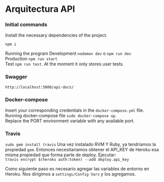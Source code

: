 # Arquitectura API
### Initial commands
Install the necessary dependencies of the project.
```
npm i
```
Running the program
Development `nodemon dev` o `npm run dev` <br>
Production `npm run start` <br>
Test `npm run test`. At the moment it only stores user tests.

### Swagger 
`http://localhost:5000/api-docs/`

### Docker-compose
Insert your corresponding credentials in the `docker-compose.yml` file. <br>
Running docker-compose file `sudo docker-compose up`. <br>
Replace the PORT environment variable with any available port.

### Travis
`sudo gem install travis` Una vez instalado RVM Y Ruby, ya tendríamos la propiedad `gem`. Entonces necesitariamos obtener el API_KEY de Heroku esa misma propiedad que forma parte de deploy. Ejecutar: <br>
`travis encrypt $(heroku auth:token) --add deploy.api_key`

Como siguiente paso es necesario agregar las variables de entorno en Heroku. Nos dirigimos a `settings/Config Vars` y los agregamos.


